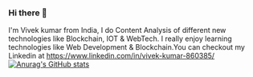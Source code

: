 ### Hi there 👋
I'm Vivek kumar from India, I do Content Analysis of different new technologies like Blockchain, IOT & WebTech. I really enjoy learning technologies like Web Development & Blockchain.You can checkout my Linkedin at https://www.linkedin.com/in/vivek-kumar-860385/
[![Anurag's GitHub stats](https://github-readme-stats.vercel.app/api?username=vivekkumar83)](https://github.com/anuraghazra/github-readme-stats)

